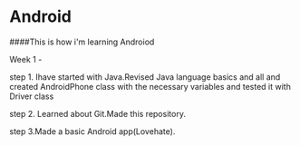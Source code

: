 # Android

####This is how i'm learning Androiod


Week 1 -

step 1. Ihave started with Java.Revised Java language basics and all and created AndroidPhone class with the necessary variables and tested it with Driver class

step 2. Learned about Git.Made this repository.

step 3.Made a basic Android app(Lovehate).

